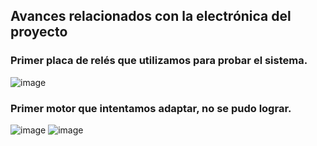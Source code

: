 ## Avances relacionados con la electrónica del proyecto

### Primer placa de relés que utilizamos para probar el sistema.
![image](https://github.com/user-attachments/assets/f51ac791-572a-4cf3-95e9-e23687091bf4)

### Primer motor que intentamos adaptar, no se pudo lograr.
![image](https://github.com/user-attachments/assets/92723d3b-49b2-4f5e-a08b-d8a3c8559b8c)
![image](https://github.com/user-attachments/assets/290fb633-1713-4d17-9334-e2e590ae9727)

